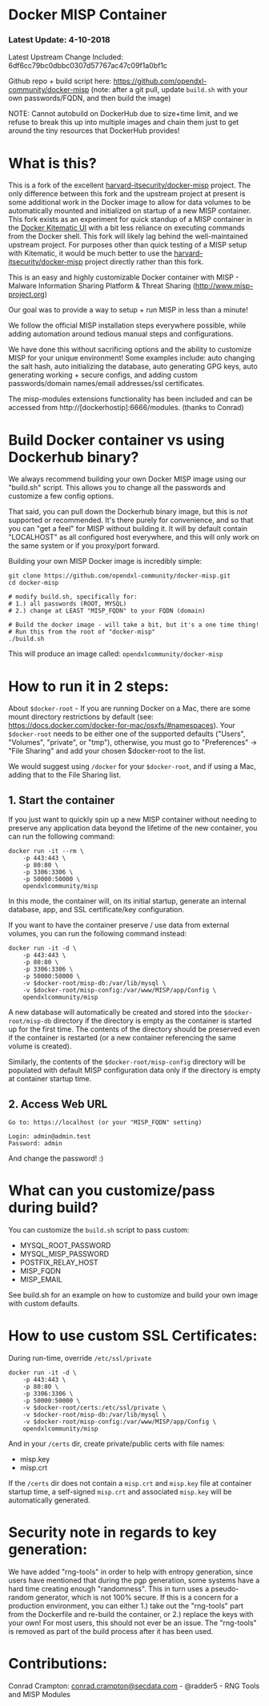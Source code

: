 Docker MISP Container
=====================
### Latest Update: 4-10-2018

Latest Upstream Change Included: 6df6cc79bc0dbbc0307d57767ac47c09f1a0bf1c

Github repo + build script here:
https://github.com/opendxl-community/docker-misp
(note: after a git pull, update ```build.sh``` with your own passwords/FQDN, and then build the image)

NOTE: Cannot autobuild on DockerHub due to size+time limit, and we
refuse to break this up into multiple images and chain them just to
get around the tiny resources that DockerHub provides!

# What is this?

This is a fork of the excellent
[harvard-itsecurity/docker-misp](https://github.com/harvard-itsecurity/docker-misp)
project. The only difference between this fork and the upstream project at
present is some additional work in the Docker image to allow for data volumes to
be automatically mounted and initialized on startup of a new MISP container.
This fork exists as an experiment for quick standup of a MISP container in the
[Docker Kitematic UI](https://kitematic.com/) with a bit less reliance on
executing commands from the Docker shell. This fork will likely lag behind the
well-maintained upstream project. For purposes other than quick testing of a
MISP setup with Kitematic, it would be much better to use the
[harvard-itsecurity/docker-misp](https://github.com/harvard-itsecurity/docker-misp)
project directly rather than this fork.

This is an easy and highly customizable Docker container with MISP -
Malware Information Sharing Platform & Threat Sharing (http://www.misp-project.org)

Our goal was to provide a way to setup + run MISP in less than a minute!

We follow the official MISP installation steps everywhere possible,
while adding automation around tedious manual steps and configurations.

We have done this without sacrificing options and the ability to
customize MISP for your unique environment! Some examples include:
auto changing the salt hash, auto initializing the database, auto generating GPG
keys, auto generating working + secure configs, and adding custom
passwords/domain names/email addresses/ssl certificates.

The misp-modules extensions functionality has been included and can be
accessed from http://[dockerhostip]:6666/modules.
(thanks to Conrad)

# Build Docker container vs using Dockerhub binary?

We always recommend building your own Docker MISP image using our "build.sh" script.
This allows you to change all the passwords and customize a few config options.

That said, you can pull down the Dockerhub binary image, but this is
_not_ supported or recommended. It's there purely for convenience, and so that you can "get
a feel" for MISP without building it. It will by default contain "LOCALHOST" as all configured host everywhere, and this will only work on the same system or if you proxy/port forward.


Building your own MISP Docker image is incredibly simple:
```
git clone https://github.com/opendxl-community/docker-misp.git
cd docker-misp

# modify build.sh, specifically for:
# 1.) all passwords (ROOT, MYSQL)
# 2.) change at LEAST "MISP_FQDN" to your FQDN (domain)

# Build the docker image - will take a bit, but it's a one time thing!
# Run this from the root of "docker-misp"
./build.sh
```

This will produce an image called: ```opendxlcommunity/docker-misp```

# How to run it in 2 steps:

About ```$docker-root``` - If you are running Docker on a Mac, there are some mount directory restrictions by default (see: https://docs.docker.com/docker-for-mac/osxfs/#namespaces). Your ```$docker-root``` needs to be either one of the supported defaults ("Users", "Volumes", "private", or "tmp"), otherwise, you must go to "Preferences" -> "File Sharing" and add your chosen $docker-root to the list.

We would suggest using ```/docker``` for your ```$docker-root```, and if using a Mac, adding that to the File Sharing list.

## 1. Start the container

If you just want to quickly spin up a new MISP container without needing to
preserve any application data beyond the lifetime of the new container, you can
run the following command:

```
docker run -it --rm \
    -p 443:443 \
    -p 80:80 \
    -p 3306:3306 \
    -p 50000:50000 \
    opendxlcommunity/misp
```

In this mode, the container will, on its initial startup, generate an internal
database, app, and SSL certificate/key configuration.

If you want to have the container preserve / use data from external volumes, you
can run the following command instead:

```
docker run -it -d \
    -p 443:443 \
    -p 80:80 \
    -p 3306:3306 \
    -p 50000:50000 \
    -v $docker-root/misp-db:/var/lib/mysql \
    -v $docker-root/misp-config:/var/www/MISP/app/Config \
    opendxlcommunity/misp
```

A new database will automatically be created and stored into the
`$docker-root/misp-db` directory if the directory is empty as the container is
started up for the first time. The contents of the directory should be preserved
even if the container is restarted (or a new container referencing the same
volume is created).

Similarly, the contents of the `$docker-root/misp-config` directory will be
populated with default MISP configuration data only if the directory is
empty at container startup time.

## 2. Access Web URL
```
Go to: https://localhost (or your "MISP_FQDN" setting)

Login: admin@admin.test
Password: admin
```

And change the password! :)

# What can you customize/pass during build?
You can customize the ```build.sh``` script to pass custom:

* MYSQL_ROOT_PASSWORD
* MYSQL_MISP_PASSWORD
* POSTFIX_RELAY_HOST
* MISP_FQDN
* MISP_EMAIL

See build.sh for an example on how to customize and build your own image with custom defaults.

# How to use custom SSL Certificates:

During run-time, override ```/etc/ssl/private```

```
docker run -it -d \
    -p 443:443 \
    -p 80:80 \
    -p 3306:3306 \
    -p 50000:50000 \
    -v $docker-root/certs:/etc/ssl/private \
    -v $docker-root/misp-db:/var/lib/mysql \
    -v $docker-root/misp-config:/var/www/MISP/app/Config \
    opendxlcommunity/misp
```

And in your ```/certs``` dir, create private/public certs with file names:

* misp.key
* misp.crt

If the ```/certs``` dir does not contain a ```misp.crt``` and ```misp.key```
file at container startup time, a self-signed ```misp.crt``` and associated
```misp.key``` will be automatically generated.

# Security note in regards to key generation:
We have added "rng-tools" in order to help with entropy generation,
since users have mentioned that during the pgp generation, some
systems have a hard time creating enough "randomness". This in turn
uses a pseudo-random generator, which is not 100% secure. If this is a
concern for a production environment, you can either 1.) take out the
"rng-tools" part from the Dockerfile and re-build the container, or
2.) replace the keys with your own! For most users, this should not
ever be an issue. The "rng-tools" is removed as part of the build
process after it has been used.

# Contributions:
Conrad Crampton: conrad.crampton@secdata.com - @radder5 - RNG Tools and MISP Modules
